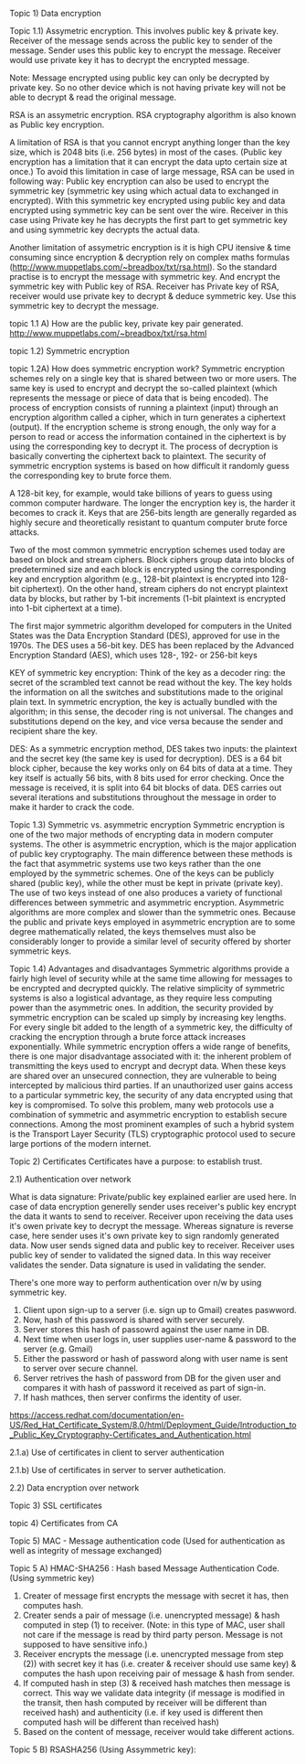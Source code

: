 Topic 1) Data encryption 

Topic 1.1) Assymetric encryption.
This involves public key & private key. Receiver of the message sends across the public key to sender of the message.
Sender uses this public key to encrypt the message. Receiver would use private key it has to decrypt the encrypted message.

Note: Message encrypted using public key can only be decrypted by private key. So no other device which is not having private key will not be able to decrypt & read the original message.

RSA is an assymetric encryption.
RSA cryptography algorithm is also known as Public key encryption.

A limitation of RSA is that you cannot encrypt anything longer than the key size, which is 2048 bits (i.e. 256 bytes) in most of the cases.
(Public key encryption has a limitation that it can encrypt the data upto certain size at once.)
To avoid this limitation in case of large message, RSA can be used in following way:
Public key encryption can also be used to encrypt the symmetric key (symmetric key using which actual data to exchanged in encrypted). With this symmetric key encrypted using public key and data encrypted using symmetric key can be sent over the wire. Receiver in this case using Private key he has decrypts the first part to get symmetric key and using symmetric key decrypts the actual data.  

Another limitation of assymetric encryption is it is high CPU itensive & time consuming since encryption & decryption rely on complex maths formulas (http://www.muppetlabs.com/~breadbox/txt/rsa.html). So the standard practise is to encrypt the message with symmetric key. And encrypt the symmetric key with Public key of RSA. Receiver has Private key of RSA, receiver would use private key to decrypt & deduce symmetric key. Use this symmetric key to decrypt the message.

topic 1.1 A) How are the public key, private key pair generated.
http://www.muppetlabs.com/~breadbox/txt/rsa.html

topic 1.2) Symmetric encryption

topic 1.2A) How does symmetric encryption work?
Symmetric encryption schemes rely on a single key that is shared between two or more users. The same key is used to encrypt and decrypt the so-called plaintext (which represents the message or piece of data that is being encoded). The process of encryption consists of running a plaintext (input) through an encryption algorithm called a cipher, which in turn generates a ciphertext (output).
If the encryption scheme is strong enough, the only way for a person to read or access the information contained in the ciphertext is by using the corresponding key to decrypt it. The process of decryption is basically converting the ciphertext back to plaintext.
The security of symmetric encryption systems is based on how difficult it randomly guess the corresponding key to brute force them. 

A 128-bit key, for example, would take billions of years to guess using common computer hardware. The longer the encryption key is, the harder it becomes to crack it. Keys that are 256-bits length are generally regarded as highly secure and theoretically resistant to quantum computer brute force attacks. 

Two of the most common symmetric encryption schemes used today are based on block and stream ciphers. Block ciphers group data into blocks of predetermined size and each block is encrypted using the corresponding key and encryption algorithm (e.g., 128-bit plaintext is encrypted into 128-bit ciphertext). On the other hand, stream ciphers do not encrypt plaintext data by blocks, but rather by 1-bit increments (1-bit plaintext is encrypted into 1-bit ciphertext at a time).

The first major symmetric algorithm developed for computers in the United States was the Data Encryption Standard (DES), approved for use in the 1970s. The DES uses a 56-bit key.
DES has been replaced by the Advanced Encryption Standard (AES), which uses 128-, 192- or 256-bit keys

KEY of symmetric key encryption:
Think of the key as a decoder ring: the secret of the scrambled text cannot be read without the key. The key holds the information on all the switches and substitutions made to the original plain text. 
In symmetric encryption, the key is actually bundled with the algorithm; in this sense, the decoder ring is not universal. The changes and substitutions depend on the key, and vice versa because the sender and recipient share the key. 

DES:
As a symmetric encryption method, DES takes two inputs: the plaintext and the secret key (the same key is used for decryption). DES is a 64 bit block cipher, because the key works only on 64 bits of data at a time. They key itself is actually 56 bits, with 8 bits used for error checking. 
Once the message is received, it is split into 64 bit blocks of data. DES carries out several iterations and substitutions throughout the message in order to make it harder to crack the code.


Topic 1.3) Symmetric vs. asymmetric encryption
Symmetric encryption is one of the two major methods of encrypting data in modern computer systems. The other is asymmetric encryption, which is the major application of public key cryptography. The main difference between these methods is the fact that asymmetric systems use two keys rather than the one employed by the symmetric schemes. One of the keys can be publicly shared (public key), while the other must be kept in private (private key).
The use of two keys instead of one also produces a variety of functional differences between symmetric and asymmetric encryption. Asymmetric algorithms are more complex and slower than the symmetric ones. Because the public and private keys employed in asymmetric encryption are to some degree mathematically related, the keys themselves must also be considerably longer to provide a similar level of security offered by shorter symmetric keys.


Topic 1.4) Advantages and disadvantages
Symmetric algorithms provide a fairly high level of security while at the same time allowing for messages to be encrypted and decrypted quickly. The relative simplicity of symmetric systems is also a logistical advantage, as they require less computing power than the asymmetric ones. In addition, the security provided by symmetric encryption can be scaled up simply by increasing key lengths. For every single bit added to the length of a symmetric key, the difficulty of cracking the encryption through a brute force attack increases exponentially.
While symmetric encryption offers a wide range of benefits, there is one major disadvantage associated with it: the inherent problem of transmitting the keys used to encrypt and decrypt data. When these keys are shared over an unsecured connection, they are vulnerable to being intercepted by malicious third parties. If an unauthorized user gains access to a particular symmetric key, the security of any data encrypted using that key is compromised. To solve this problem, many web protocols use a combination of symmetric and asymmetric encryption to establish secure connections. Among the most prominent examples of such a hybrid system is the Transport Layer Security (TLS) cryptographic protocol used to secure large portions of the modern internet.



Topic 2) Certificates
Certificates have a purpose: to establish trust.

2.1) Authentication over network

What is data signature: Private/public key explained earlier are used here. In case of data encryption generelly sender uses receiver's public key encrypt the data it wants to send to receiver. Receiver upon receiving the data uses it's owen private key to decrypt the message. Whereas signature is reverse case, here sender uses it's own private key to sign randomly generated data. Now user sends signed data and public key to receiver. Receiver uses public key of sender to validated the signed data. In this way receiver validates the sender. Data signature is used in validating the sender. 

There's one more way to perform authentication over n/w by using symmetric key. 
1) Client upon sign-up to a server (i.e. sign up to Gmail) creates paswword.
2) Now, hash of this password is shared with server securely.
3) Server stores this hash of passowrd against the user name in DB.
4) Next time when user logs in, user supplies user-name & password to the server (e.g. Gmail)
5) Either the password or hash of password along with user name is sent to server over secure channel.
6) Server retrives the hash of password from DB for the given user and compares it with hash of password it received as part of sign-in.
7) If hash mathces, then server confirms the identity of user.

https://access.redhat.com/documentation/en-US/Red_Hat_Certificate_System/8.0/html/Deployment_Guide/Introduction_to_Public_Key_Cryptography-Certificates_and_Authentication.html

2.1.a) Use of certificates in client to server authentication

2.1.b) Use of certificates in server to server authetication.

2.2) Data encryption over network


Topic 3) SSL certificates



topic 4) Certificates from CA




Topic 5) MAC - Message authentication code (Used for authentication as well as integrity of message exchanged)

Topic 5 A) HMAC-SHA256 : Hash based Message Authentication Code. (Using symmetric key)
1) Creater of message first encrypts the message with secret it has, then computes hash. 
2) Creater sends a pair of message (i.e. unencrypted message) & hash computed in step (1) to receiver. (Note: in this type of MAC, user shall not care if the message is read by third party person. Message is not supposed to have sensitive info.)
3) Receiver encrypts the message (i.e. unencrypted message from step (2)) with secret key it has (i.e. creater & receiver should use same key) & computes the hash upon receiving pair of message & hash from sender.
4) If computed hash in step (3) & received hash matches then message is correct.
This way we validate data integrity (if message is modified in the transit, then hash computed by receiver will be different than received hash) and authenticity (i.e. if key used is different then computed hash will be different than received hash)
5) Based on the content of message, receiver would take different actions.

Topic 5 B) RSASHA256 (Using Assymmetric key):
